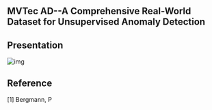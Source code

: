 ## MVTec AD--A Comprehensive Real-World Dataset for Unsupervised Anomaly Detection

## Presentation
![img](./imgs/001.png)

## Reference
[1] Bergmann, P